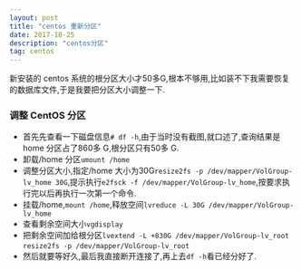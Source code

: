 ```yaml
---
layout: post
title: "centos 重新分区"
date: 2017-10-25
description: "centos分区"
tag: centos 
---   
```

新安装的 centos 系统的根分区大小才50多G,根本不够用,比如装不下我需要恢复的数据库文件,于是我要把分区大小调整一下.
### 调整 CentOS 分区
- 首先先查看一下磁盘信息`# df -h`,由于当时没有截图,就口述了,查询结果是 home 分区占了860多 G,根分区只有50多 G.
- 卸载/home 分区`umount /home`
- 调整分区大小,指定/home 大小为30G`resize2fs -p /dev/mapper/VolGroup-lv_home 30G`,提示执行`e2fsck -f /dev/mapper/VolGroup-lv_home`,按要求执行完以后再执行一次第一个命令.
- 挂载/home,`mount /home`,释放空间`lvreduce -L 30G /dev/mapper/VolGroup-lv_home`
- 查看剩余空间大小`vgdisplay`
- 把剩余空间加给根分区`lvextend -L +830G /dev/mapper/VolGroup-lv_root` `resize2fs -p /dev/mapper/VolGroup-lv_root`
- 然后就要等好久,最后我直接断开连接了,再上去`df -h`看已经分好了.
